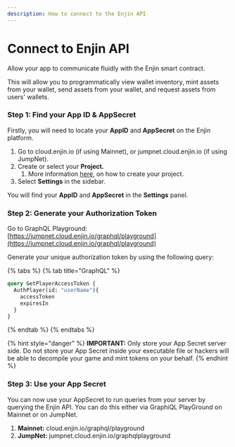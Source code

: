 ```yaml
---
description: How to connect to the Enjin API
---
```


# Connect to Enjin API

Allow your app to communicate fluidly with the Enjin smart contract.

This will allow you to programmatically view wallet inventory, mint assets from your wallet, send assets from your wallet, and request assets from users' wallets.

### **Step 1: Find your App ID & AppSecret**

Firstly, you will need to locate your **AppID** and **AppSecret** on the Enjin platform.

1. Go to cloud.enjin.io \(if using Mainnet\), or jumpnet.cloud.enjin.io \(if using JumpNet\).
2. Create or select your **Project.**
   1. More information [here](https://enjin.io/help/creating-your-first-project), on how to create your project.
3. Select **Settings** in the sidebar.

You will find your **AppID** and **AppSecret** in the **Settings** panel.

### **Step 2: Generate your Authorization Token**

Go to GraphQL Playground: [https://jumpnet.cloud.enjin.io/graphql/playground](https://jumpnet.cloud.enjin.io/graphql/playground)

Generate your unique authorization token by using the following query:

{% tabs %}
{% tab title="GraphQL" %}
```graphql
query GetPlayerAccessToken {
  AuthPlayer(id: "userName"){
    accessToken
    expiresIn
  }
}
```
{% endtab %}
{% endtabs %}

{% hint style="danger" %}
**IMPORTANT:** Only store your App Secret server side. Do not store your App Secret inside your executable file or hackers will be able to decompile your game and mint tokens on your behalf.
{% endhint %}

### **Step 3: Use your App Secret**

You can now use your AppSecret to run queries from your server by querying the Enjin API. You can do this either via GraphiQL PlayGround on Mainnet or on JumpNet. 

1. **Mainnet:** cloud.enjin.io/graphql/playground
2. **JumpNet:** jumpnet.cloud.enjin.io/graphqlplayground

